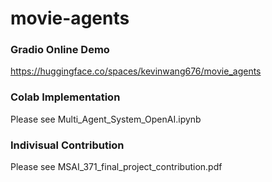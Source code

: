 # movie-agents

### Gradio Online Demo

https://huggingface.co/spaces/kevinwang676/movie_agents

### Colab Implementation

Please see Multi_Agent_System_OpenAI.ipynb

### Indivisual Contribution

Please see MSAI_371_final_project_contribution.pdf
